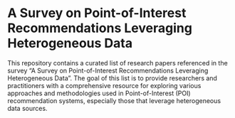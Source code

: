 # A Survey on Point-of-Interest Recommendations Leveraging Heterogeneous Data
This repository contains a curated list of research papers referenced in the survey “A Survey on Point-of-Interest Recommendations Leveraging Heterogeneous Data”. The goal of this list is to provide researchers and practitioners with a comprehensive resource for exploring various approaches and methodologies used in Point-of-Interest (POI) recommendation systems, especially those that leverage heterogeneous data sources.
